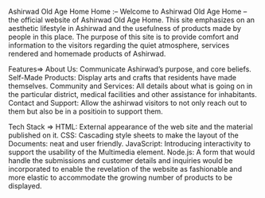 Ashirwad Old Age Home Home :– 
Welcome to Ashirwad Old Age Home – the official website of Ashirwad Old Age Home. This site emphasizes on an aesthetic lifestyle in Ashirwad and the usefulness of products made by people in this place. The purpose of this site is to provide comfort and information to the visitors regarding the quiet atmosphere, services rendered and homemade products of Ashirwad.

Features=>
About Us: Communicate Ashirwad’s purpose, and core beliefs. 
Self-Made Products: Display arts and crafts that residents have made themselves. Community and Services: All details about what is going on in the particular district, medical facilities and other assistance for inhabitants. Contact and Support: Allow the ashirwad visitors to not only reach out to them but also be in a positioin to support them. 

Tech Stack =>
HTML: External appearance of the web site and the material published on it. CSS: Cascading style sheets to make the layout of the Documents: neat and user friendly. JavaScript: Introducing interactivity to support the usability of the Multimedia element. Node.js: A form that would handle the submissions and customer details and inquiries would be incorporated to enable the revelation of the website as fashionable and more elastic to accommodate the growing number of products to be displayed.

